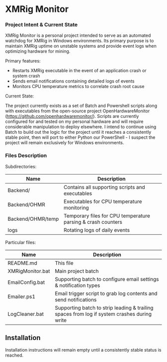 XMRig Monitor
====================

### Project Intent & Current State

XMRig Monitor is a personal project intended to serve as an automated watchdog for XMRig in Windows environments. Its primary purpose is to
maintain XMRig uptime on unstable systems and provide event logs when optimizing hardware for mining.

Primary features:

- Restarts XMRig executable in the event of an application crash or system crash
- Sends email notifications containing detailed logs of events
- Monitors CPU temperature metrics to correlate crash root cause

Current State:

The project currently exists as a set of Batch and Powershell scripts along with executables from the open-source project OpenHardwareMonitor
(https://github.com/openhardwaremonitor/). Scripts are currently configured for and tested on my personal hardware and will require considerable
manipulation to deploy elsewhere. I intend to continue using Batch to build out the logic for the project until it reaches a consistently stable
point, then will port to either Python our PowerShell - I suspect the project will remain exclusively for Windows environments.

### Files Description

Subdirectories:

Name            | Description
--------------- | -------------------------------------------------
Backend/		| Contains all supporting scripts and executables
Backend/OHMR		| Executables for CPU temperature monitoring
Backend/OHMR/temp		| Temporary files for CPU temperature parsing & crash counters
logs		| Rotating logs of daily events


Particular files:

Name            | Description
--------------- | ---------------------------------------------------------------
README.md	| This file
XMRigMonitor.bat		| Main project batch
EmailConfig.bat	| Supporting batch to configure email settings & notification types
Emailer.ps1		| Email trigger script to grab log contents and send notifications
LogCleaner.bat	| Supporting batch to strip leading & trailing spaces from log if system crashes during write


Installation
------------

Installation instructions will remain empty until a consistently stable status is reached.
